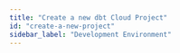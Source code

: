 ```yaml
---
title: "Create a new dbt Cloud Project"
id: "create-a-new-project"
sidebar_label: "Development Environment"
---
```

